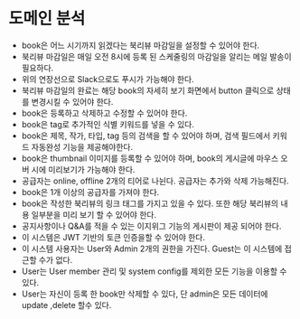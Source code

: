 # 도메인 분석

+ book은 어느 시기까지 읽겠다는 북리뷰 마감일을 설정할 수 있어야 한다.
+ 북리뷰 마감일은 매일 오전 8시에 등록 된 스케줄링의 마감일을 알리는 메일 발송이 필요하다.
+ 위의 연장선으로 Slack으로도 푸시가 가능해야 한다.
+ 북리뷰 마감일의 완료는 해당 book의 자세히 보기 화면에서 button 클릭으로 상태를 변경시킬 수 있어야 한다.
+ book은 등록하고 삭제하고 수정할 수 있어야 한다.
+ book은 tag로 추가적인 식별 키워드를 넣을 수 있다.
+ book은 제목, 작가, 타입, tag 등의 검색을 할 수 있어야 하며, 검색 필드에서 키워드 자동완성 기능을 제공해야한다.
+ book은 thumbnail 이미지를 등록할 수 있어야 하며, book의 게시글에 마우스 오버 시에 미리보기가 가능해야 한다.
+ 공급자는 online, offline 2개의 티어로 나뉜다. 공급자는 추가와 삭제 가능해진다.
+ book은 1개 이상의 공급자를 가져야 한다.
+ book은 작성한 북리뷰의 링크 태그를 가지고 있을 수 있다. 또한 해당 북리뷰의 내용 일부분을 미리 보기 할 수 있어야 한다.
+ 공지사항이나 Q&A를 적을 수 있는 이지위그 기능의 게시판이 제공 되어야 한다.
+ 이 시스템은 JWT 기반의 토큰 인증을할 수 있어야 한다.
+ 이 시스템 사용자는 User와 Admin 2개의 권한을 가진다. Guest는 이 시스템에 접근할 수가 없다.
+ User는 User member 관리 및 system config를 제외한 모든 기능을 이용할 수 있다.
+ User는 자신이 등록 한 book만 삭제할 수 있다, 단 admin은 모든 데이터에 update ,delete 할수 있다.